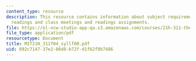 ```yaml
---
content_type: resource
description: This resource contains information about subject requirements, required
  readings and class meetings and readings assignments.
file: https://ol-ocw-studio-app-qa.s3.amazonaws.com/courses/21h-311-the-renaissance-1300-1600-fall-2004/892c714737e206d8b72fd1f62f9b7486_MIT21H_311f04_syllf00.pdf
file_type: application/pdf
resourcetype: Document
title: MIT21H_311f04_syllf00.pdf
uid: 892c7147-37e2-06d8-b72f-d1f62f9b7486
---
```

